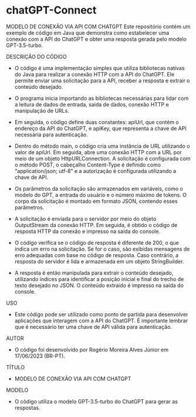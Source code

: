 # chatGPT-Connect
MODELO DE CONEXÃO VIA API COM CHATGPT
Este repositório contém um exemplo de código em Java que demonstra como estabelecer uma conexão com a API do ChatGPT e obter uma resposta gerada pelo modelo GPT-3.5-turbo.

DESCRIÇÃO DO CÓDIGO
  - O código é uma implementação simples que utiliza bibliotecas nativas do Java para realizar a conexão HTTP com a API do ChatGPT. Ele permite enviar uma solicitação para a API, receber a resposta e extrair o conteúdo desejado.

  - O programa inicia importando as bibliotecas necessárias para lidar com a leitura de dados de entrada, saída de dados, conexão HTTP e manipulação de URLs.

  - Em seguida, o código define duas constantes: apiUrl, que contém o endereço da API do ChatGPT, e apiKey, que representa a chave de API necessária para autenticação.

  - Dentro do método main, o código cria uma instância de URL utilizando o valor de apiUrl. Em seguida, abre uma conexão HTTP com a URL por meio de um objeto HttpURLConnection. A solicitação é configurada com o método POST, o cabeçalho Content-Type é definido como "application/json; utf-8" e a autorização é configurada utilizando a chave de API.

  - Os parâmetros da solicitação são armazenados em variáveis, como o modelo do GPT, a entrada do usuário e o número máximo de tokens. O corpo da solicitação é montado em formato JSON, contendo esses parâmetros.

  - A solicitação é enviada para o servidor por meio do objeto OutputStream da conexão HTTP. Em seguida, é obtido o código de resposta HTTP da conexão e impresso na saída do console.

  - O código verifica se o código de resposta é diferente de 200, o que indica um erro na solicitação. Se for o caso, são exibidas mensagens de erro adequadas com base no código de resposta. Caso contrário, a resposta do servidor é lida e armazenada em um objeto StringBuilder.

  - A resposta é então manipulada para extrair o conteúdo desejado, utilizando índices para identificar a posição inicial e final do trecho de texto desejado no JSON. O conteúdo extraído é impresso na saída do console.

USO
  - Este código pode ser utilizado como ponto de partida para desenvolver aplicações que interagem com a API do ChatGPT. É importante lembrar que é necessário ter uma chave de API válida para autenticação.

AUTOR
  - O código foi desenvolvido por Rogério Moreira Alves Júnior em 17/06/2023 (BR-PT).

TÍTULO
  - MODELO DE CONEXÃO VIA API COM CHATGPT

MODELO
  - O código utiliza o modelo GPT-3.5-turbo do ChatGPT para gerar as respostas.
